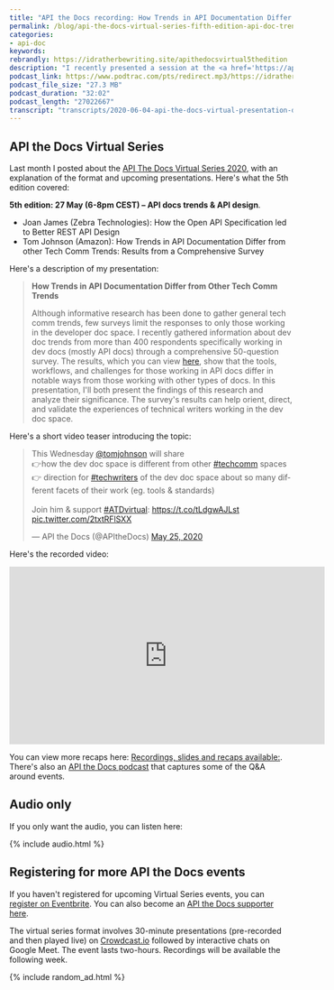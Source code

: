 ```yaml
---
title: "API the Docs recording: How Trends in API Documentation Differ from other Tech Comm Trends"
permalink: /blog/api-the-docs-virtual-series-fifth-edition-api-doc-trends-design/
categories:
- api-doc
keywords:
rebrandly: https://idratherbewriting.site/apithedocsvirtual5thedition
description: "I recently presented a session at the <a href='https://apithedocs.org/virtual'>API the Docs virtual series</a> on Wednesday, May 27, 2020, as part of the <i>5th edition</i>. My session covered dev doc trends, and another session covered API design. A recording of my presentation is available below."
podcast_link: https://www.podtrac.com/pts/redirect.mp3/https://idratherbewritingmedia.com/podcasts/apithedocs_virtualseries_trends.mp3
podcast_file_size: "27.3 MB"
podcast_duration: "32:02"
podcast_length: "27022667"
transcript: "transcripts/2020-06-04-api-the-docs-virtual-presentation-dev-doc-survey-results.md"
---
```


## API the Docs Virtual Series

Last month I posted about the [API The Docs Virtual Series 2020](https://idratherbewriting.com/blog/api-the-docs-virtual-conference-2020/), with an explanation of the format and upcoming presentations. Here's what the 5th edition covered:

**5th edition: 27 May (6-8pm CEST) – API docs trends & API design**.

* Joan James (Zebra Technologies): How the Open API Specification led to Better REST API Design
* Tom Johnson (Amazon): How Trends in API Documentation Differ from other Tech Comm Trends: Results from a Comprehensive Survey

Here's a description of my presentation:

> **How Trends in API Documentation Differ from Other Tech Comm Trends**
>
> Although informative research has been done to gather general tech comm trends, few surveys limit the responses to only those working in the developer doc space. I recently gathered information about dev doc trends from more than 400 respondents specifically working in dev docs (mostly API docs) through a comprehensive 50-question survey. The results, which you can view <a href="https://www.questionpro.com/t/PGhS9ZgCFE">here</a>, show that the tools, workflows, and challenges for those working in API docs differ in notable ways from those working with other types of docs. In this presentation, I'll both present the findings of this research and analyze their significance. The survey's results can help orient, direct, and validate the experiences of technical writers working in the dev doc space.

Here's a short video teaser introducing the topic:

<blockquote class="twitter-tweet"><p lang="en" dir="ltr">This Wednesday <a href="https://twitter.com/tomjohnson?ref_src=twsrc%5Etfw">@tomjohnson</a> will share<br>👉how the dev doc space is different from other <a href="https://twitter.com/hashtag/techcomm?src=hash&amp;ref_src=twsrc%5Etfw">#techcomm</a> spaces<br>👉 direction for <a href="https://twitter.com/hashtag/techwriters?src=hash&amp;ref_src=twsrc%5Etfw">#techwriters</a> of the dev doc space about so many different facets of their work (eg. tools &amp; standards)<br><br>Join him &amp; support <a href="https://twitter.com/hashtag/ATDvirtual?src=hash&amp;ref_src=twsrc%5Etfw">#ATDvirtual</a>: <a href="https://t.co/tLdgwAJLst">https://t.co/tLdgwAJLst</a> <a href="https://t.co/2txtRFlSXX">pic.twitter.com/2txtRFlSXX</a></p>&mdash; API the Docs (@APItheDocs) <a href="https://twitter.com/APItheDocs/status/1264972072167636992?ref_src=twsrc%5Etfw">May 25, 2020</a></blockquote> <script async src="https://platform.twitter.com/widgets.js" charset="utf-8"></script>

Here's the recorded video:

<iframe width="560" height="315" src="https://www.youtube.com/embed/swktxdNozXU" frameborder="0" allow="accelerometer; autoplay; encrypted-media; gyroscope; picture-in-picture" allowfullscreen></iframe>

You can view more recaps here: [Recordings, slides and recaps available:](https://pronovix.com/event/api-docs-virtual-2020). There's also an [API the Docs podcast](https://anchor.fm/api-the-docs-podcast) that captures some of the Q&A around events.

## Audio only

If you only want the audio, you can listen here:

{% include audio.html %}

## Registering for more API the Docs events

If you haven't registered for upcoming Virtual Series events, you can [register on Eventbrite](https://www.eventbrite.com/e/api-the-docs-virtual-series-tickets-100381696356?utm_medium=referral&utm_source=eventpage). You can also become an [API the Docs supporter here](https://ti.to/pronovix/api-the-docs-virtual-series).

The virtual series format involves 30-minute presentations (pre-recorded and then played live) on [Crowdcast.io](https://www.crowdcast.io/e/ex4wbvhn) followed by interactive chats on Google Meet. The event lasts two-hours. Recordings will be available the following week.

{% include random_ad.html %}
